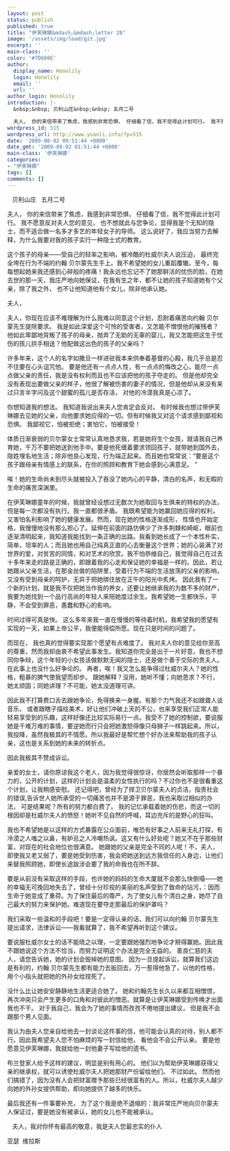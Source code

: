 ```yaml
---
layout: post
status: publish
published: true
title: "伊芙琳娜&mdash;&mdash;letter 28"
image: '/assets/img/load/git.jpg'
excerpt: ''
main-class: ''
color: '#7D669E'
author:
  display_name: Honolily
  login: Honolily
  email: ''
  url: ''
author_login: Honolily
introduction: |-
  &nbsp;&nbsp; 贝利山庄&nbsp;&nbsp; 五月二号

  夫人， 你的来信带来了焦虑，我感到非常恐惧， 仔细看了信，我不觉得此计划可行。 我不愿意反对夫人您的意见， 也不想就此与您争论，显得我是个无知的隐士，而不适合做一名多才多艺的年轻女子的导师。 这么说好了，我应当努力去解释，为什么我要对我的孩子实行一种隐士式的教育。
wordpress_id: 515
wordpress_url: http://www.yuanli.info/?p=515
date: '2009-08-02 09:51:44 +0800'
date_gmt: '2009-08-02 01:51:44 +0800'
main-class: '伊芙琳娜'
categories:
- "伊芙琳娜"
tags: []
comments: []
---
```

&nbsp;&nbsp; 贝利山庄&nbsp;&nbsp; 五月二号

夫人， 你的来信带来了焦虑，我感到非常恐惧， 仔细看了信，我不觉得此计划可行。 我不愿意反对夫人您的意见， 也不想就此与您争论，显得我是个无知的隐士，而不适合做一名多才多艺的年轻女子的导师。 这么说好了，我应当努力去解释，为什么我要对我的孩子实行一种隐士式的教育。

这个孩子的母亲&mdash;&mdash;受自己的轻率之影响，被冷酷的杜威尔夫人说压迫， 最终完全垮在行为不端的约翰 贝尔蒙先生手上。我不希望她的女儿重蹈覆辙。至今，每每想起她来我还感到心碎般的疼痛！我永远也忘记不了她那鲜活的忧伤的脸，在她去世的那一天，我庄严地向她保证，在我有生之年，都不让她的孩子知道她有个父亲，除了我之外， 也不让他知道他有个女儿，除非他承认她。

夫人，

夫人，你现在应该不难理解为什么我难以同意这个计划，忍耐着痛苦向约翰 贝尔蒙先生提除要求。 我是如此深爱这个可怜的受害者，又怎能不憎恨他的摧残者？他如此卑鄙地背叛了孩子的母亲，抛弃了无助的无辜的婴儿，我又怎能把这生于忧伤的孩儿拱手相送？他配做这出色的孩子的父亲吗？

许多年来，这个人的名字如撒旦一样进驻我本来供奉着基督的心殿，我几乎总是忍不住要在心头诅咒他。 要是他还有一点点人性，有一点点的悔改之心，能尽一点点做父亲的责任，我是没有权利而且也不应该把他的孩子夺走的。 但是他却完全没有表现出要做父亲的样子，他很了解被伤害的妻子的情况，但是他却从来没有来过只言半字问及这个甜蜜的孤儿是否存活， 对他的冷漠我真是心凉了。

你想知道我的想法。 我知道我说出来夫人您肯定会反对。 有时候我也想过带伊芙琳娜去见她的父亲，向他要求她应得的一切。但有时候我又对这个请求感到鄙视和恐惧。 我鄙视它，怕被拒绝；害怕它，怕被接受！

体质日渐衰弱的贝尔蒙女士常常认真地恳求我，若是她将生个女孩，就请我自己养育她，千万不要把她送到他手中。要是他死缠着要求领回孩子，就带她到国外去，隐姓埋名地生活；除非他良心发现，行为端正起来。而且她也常常说：&ldquo;要是这个孩子跟母亲有情感上的联系，在你的照顾和教育下她会感到心满意足。 &rdquo;

唉！她的生命尚未到尽头就被投入了吞没了她内心的平静，清白的名声，和无暇的生命的痛苦深渊里。

在伊芙琳娜童年的时候，我就曾经设想过无数次为她取回与生俱来的特权的办法，但是每一次都没有执行。我一直都很矛盾。 我既希望能为她赢回她应得的权利，又害怕名利影响了她的健康发展。然而，现在她的性格逐渐成形， 性情也开始定格，我慢慢地没有那么担心了。延伸在前面的路仿佛少了许多荆棘和崎岖，眼前也逐渐清明起来，我知道我能找到一条正确的出路。我看到她长成了一个本性朴实，简单，坦率的人；而且她也用自己纯真正直的心去衡量这个世界；她的心装满了对世界的爱，对贫苦的同情，和对艺术的欣赏。我不怕恭维自己，我觉得自己在过去十多年来走的路是正确的，即跟着我的心走和保证她的幸福是一样的。因此，若让她跟从父亲生活，在那金丝做的陷阱里，受着行为不端的生活放荡的父亲的影响，又没有受到母亲的呵护，无异于把她绑住放在正午的阳光中炙烤。 因此我有了一个新的计划，就是我不仅把她当作我的养女，还要让她继承我的为数不多的财产，我要为她找到一个品行高尚的年轻人来陪她度过余生。我希望她一生都快乐，平静，不会受到罪恶，愚蠢和野心的影响。

时间过得可真是快。 这么多年来我一直在慢慢的等待着时机，我希望我的愿望有实现的一天，如果上帝公平，我便能得偿所愿。现在只是时间的问题了。

而现在， 我也真的觉得要实现那个愿望有点难度了。 我对夫人你的意见给你至高的尊重，然而我却由衷不希望此事发生。我知道你完全是出于一片好意，我也不想同你争辩，这个年轻的小女孩该做默默无闻的隐士，还是做个善于交际的贵夫人。在此事上也没什么好争论的。 再者，唉！我又怎么能争得过杜威尔夫人？她的性格，粗暴的脾气使我望而却步。 跟她解释？没用，她听不懂；向她恳求？不行，她太顽固；同她讲理？不可能，她太没道理可讲。

因此我不打算费口舌去跟她争论，免得换来一身腥。有那个力气我还不如跟聋人谈音乐， 或者跟瞎子描绘美术，好让他们冲破上天的不公，也来享受我们正常人能轻易享受到的乐趣，这样好像还比较实际易行一点。我受不了她的控制欲，要说服她是千难万难的事情，要逆她而行只会把她激怒得像只母狮子一样跳起来。所以，我投降，虽然我极其的不情愿。所以我最好是帮忙想个好办法来帮助我的孩子认亲，这也是关系到她的未来的转折点。

因此我极其不赞成诉讼。

亲爱的女士，请你原谅我这个老人，因为我觉得很惊讶，你居然会听取那样一个暴力的，公开的计划，这样的计划会是温柔的女性执行的吗？不过你也不是很看重这个计划，让我稍感安慰。 还记得吧，曾经为了捍卫贝尔蒙夫人的贞洁，指责社会的错误,告诉世人她所承受的一切痛苦也并不是源于罪恶，我也采取过相似的办法， 可是结果呢？所有的努力都白费了。 我的记忆承载着她的伤悲，而这一切的根因却是杜威尔夫人的愤怒！她听不见自然的呼喊，耳边充斥的是野心的狂叫。

我也不希望她是以这样的方式暴露在公众面前，唯恐有好事之人前来无礼打探，有冷漠之人嗤之以鼻，有妒忌之人冷嘲热讽。这又有什么好处呢？她又不在乎那些财富，对现在的社会地位也很满意。 她跟她的父亲是完全不同的人呢！不，夫人， 即使我又老又弱了，要是她受到伤害，我会把她送到远方我信任的人身边，让他们来替我照顾她，即使长途跋涉会要了我的命我也在所不辞。

要是从前没有采取这样的手段，也许她的妈妈的生命大厦就不会那么快倒塌&mdash;&mdash;她的幸福无可挽回地失去了，曾经十分珍视的美丽的名声受到了致命的玷污，：因而生命于她变成了重荷。为了保住最后的尊严，为了使女儿有个清白之身，她尽了自己最大的努力来保护她。难道现在要夺走那最后的保护罩吗？

我们采取一些温和的手段吧！要是一定得认亲的话，我们可以向约翰 贝尔蒙先生提出请求，法律诉讼&mdash;&mdash;我看就算了，我不希望再听到这个建议。

要说服杜威尔女士的话不能晓之以理，一定要跟她强烈地争论才掰得赢她。因此我不跟她说这个方法不恰当，而努力证明这个办法是完全无益的。 善良仁慈的夫人，请您告诉她，她的计划会毁掉她的意图。 因为一旦提起诉讼，就算我们这边是有利的，约翰 贝尔蒙先生都有能力去扳回去，万一惹得他急了，以他的性格，用个小指头就把她的外孙女给捏死了。

没什么比让她安安静静地生活更适合她了。 她和约翰先生长久以来都互相憎恨，再次冲突只会产生更多的口角和对彼此的憎恶。就算是让伊芙琳娜受到传唤才出面我也不干。 对于我自己，我会为了她的事情而孜孜不倦地提出建议， 但是我不会跟那个男人见面。 &nbsp;

我认为由夫人您亲自给他去一封谈论这件事的信，他可能会认真的对待，别人都不行。因此我希望夫人您不怕麻烦的写一封信给他， 看他会不会公开认亲。 要是他愿意见伊芙琳娜，我就给他一封他妻子写给他的遗书。

布兰登家人给予这样的建议，明显是别有用心的。 他们以为帮助伊芙琳娜获得父亲的继承权，就可以诱使杜威尔夫人把她那财产份留给他们。 不过如此。 然而他们搞错了，因为没有人会把财富赠予那些已经很富有的人。所以，杜威尔夫人越少向她的外孙女提供帮助，即向她提供了越多的快乐。

最后我还有一件事要补充， 为了这个我是绝不退缩的：我非常庄严地向贝尔蒙夫人保证过，要是她没有被承认，她的女儿也不能被承认。

&nbsp;&nbsp; 夫人，我对你怀有最高的敬意，我是夫人您最忠实的仆人

 亚瑟&nbsp; 维拉斯

